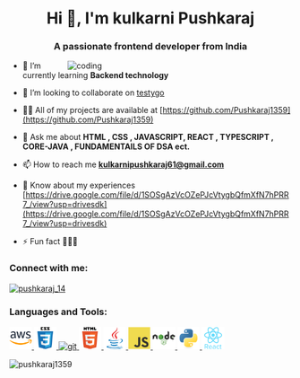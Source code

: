 <h1 align="center">Hi 👋, I'm kulkarni Pushkaraj</h1>
<h3 align="center">A passionate frontend developer from India</h3>

<img align="right" alt="coding" width="400" src="https://tse2.mm.bing.net/th?id=OIP.gReLR6hZjwyBxHmfLN1AVwHaFj&pid=Api&P=0&h=180">

- 🌱 I’m currently learning **Backend technology**

- 👯 I’m looking to collaborate on [testygo](https://in.search.yahoo.com/search?fr=mcafee&type=E210IN885G0&p=testygo)

- 👨‍💻 All of my projects are available at [https://github.com/Pushkaraj1359](https://github.com/Pushkaraj1359)

- 💬 Ask me about **HTML , CSS , JAVASCRIPT, REACT , TYPESCRIPT , CORE-JAVA , FUNDAMENTAILS OF DSA ect.**

- 📫 How to reach me **kulkarnipushkaraj61@gmail.com**

- 📄 Know about my experiences [https://drive.google.com/file/d/1SOSgAzVcOZePJcVtygbQfmXfN7hPRR7_/view?usp=drivesdk](https://drive.google.com/file/d/1SOSgAzVcOZePJcVtygbQfmXfN7hPRR7_/view?usp=drivesdk)

- ⚡ Fun fact **🧑‍💻🤞**

<h3 align="left">Connect with me:</h3>
<p align="left">
<a href="https://instagram.com/pushkaraj_14" target="blank"><img align="center" src="https://raw.githubusercontent.com/rahuldkjain/github-profile-readme-generator/master/src/images/icons/Social/instagram.svg" alt="pushkaraj_14" height="30" width="40" /></a>
</p>

<h3 align="left">Languages and Tools:</h3>
<p align="left"> <a href="https://aws.amazon.com" target="_blank" rel="noreferrer"> <img src="https://raw.githubusercontent.com/devicons/devicon/master/icons/amazonwebservices/amazonwebservices-original-wordmark.svg" alt="aws" width="40" height="40"/> </a> <a href="https://www.w3schools.com/css/" target="_blank" rel="noreferrer"> <img src="https://raw.githubusercontent.com/devicons/devicon/master/icons/css3/css3-original-wordmark.svg" alt="css3" width="40" height="40"/> </a> <a href="https://git-scm.com/" target="_blank" rel="noreferrer"> <img src="https://www.vectorlogo.zone/logos/git-scm/git-scm-icon.svg" alt="git" width="40" height="40"/> </a> <a href="https://www.w3.org/html/" target="_blank" rel="noreferrer"> <img src="https://raw.githubusercontent.com/devicons/devicon/master/icons/html5/html5-original-wordmark.svg" alt="html5" width="40" height="40"/> </a> <a href="https://www.java.com" target="_blank" rel="noreferrer"> <img src="https://raw.githubusercontent.com/devicons/devicon/master/icons/java/java-original.svg" alt="java" width="40" height="40"/> </a> <a href="https://developer.mozilla.org/en-US/docs/Web/JavaScript" target="_blank" rel="noreferrer"> <img src="https://raw.githubusercontent.com/devicons/devicon/master/icons/javascript/javascript-original.svg" alt="javascript" width="40" height="40"/> </a> <a href="https://nodejs.org" target="_blank" rel="noreferrer"> <img src="https://raw.githubusercontent.com/devicons/devicon/master/icons/nodejs/nodejs-original-wordmark.svg" alt="nodejs" width="40" height="40"/> </a> <a href="https://www.python.org" target="_blank" rel="noreferrer"> <img src="https://raw.githubusercontent.com/devicons/devicon/master/icons/python/python-original.svg" alt="python" width="40" height="40"/> </a> <a href="https://reactjs.org/" target="_blank" rel="noreferrer"> <img src="https://raw.githubusercontent.com/devicons/devicon/master/icons/react/react-original-wordmark.svg" alt="react" width="40" height="40"/> </a> </p>

<p><img align="center" src="https://github-readme-stats.vercel.app/api/top-langs?username=pushkaraj1359&show_icons=true&locale=en&layout=compact" alt="pushkaraj1359" /></p>
